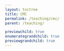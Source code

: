 ```yaml
---
layout: toctree
title: CMC
permalink: /teaching/cmc/
parent: /teaching/

previewchild: true
enumerategrandchild: true
previewgrandchild: true
---
```

